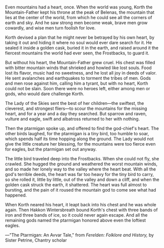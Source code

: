 Even mountains had a heart, once. When the world was young, Korth the Mountain-Father kept his throne at the peak of Belenas, the mountain that lies at the center of the world, from which he could see all the corners of earth and sky. And he saw strong men become weak, brave men grow cowardly, and wise men turn foolish for love.

Korth devised a plan that he might never be betrayed by his own heart, by taking it out and hiding it where no soul would ever dare search for it. He sealed it inside a golden cask, buried it in the earth, and raised around it the fiercest mountains the world had ever seen, the Frostbacks, to guard it.

But without his heart, the Mountain-Father grew cruel. His chest was filled with bitter mountain winds that shrieked and howled like lost souls. Food lost its flavor, music had no sweetness, and he lost all joy in deeds of valor. He sent avalanches and earthquakes to torment the tribes of men. Gods and men rose against him, calling him a tyrant, but with no heart, Korth could not be slain. Soon there were no heroes left, either among men or gods, who would dare challenge Korth.

The Lady of the Skies sent the best of her children—the swiftest, the cleverest, and strongest fliers—to scour the mountains for the missing heart, and for a year and a day they searched. But sparrow and raven, vulture and eagle, swift and albatross returned to her with nothing.

Then the ptarmigan spoke up, and offered to find the god-chief's heart. The other birds laughed, for the ptarmigan is a tiny bird, too humble to soar, which spends half its time hopping along the ground. The Lady would not give the little creature her blessing, for the mountains were too fierce even for eagles, but the ptarmigan set out anyway.

The little bird traveled deep into the Frostbacks. When she could not fly, she crawled. She hugged the ground and weathered the worst mountain winds, and so made her lonely way to the valley where the heart beat. With all the god's terrible deeds, the heart was far too heavy for the tiny bird to carry, so she rolled it, little by little, out of the valley and down a cliff, and when the golden cask struck the earth, it shattered. The heart was full almost to bursting, and the pain of it roused the mountain god to come see what had happened.

When Korth neared his heart, it leapt back into his chest and he was whole again. Then Hakkon Wintersbreath bound Korth's chest with three bands of iron and three bands of ice, so it could never again escape. And all the remaining gods named the ptarmigan honored above even the loftiest eagles.

—"The Ptarmigan: An Avvar Tale," from <i> Ferelden: Folklore and History, </i> by Sister Petrine, Chantry scholar
